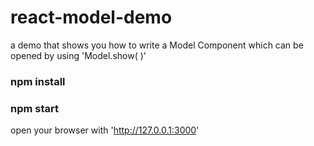 # react-model-demo
a demo that shows you how to write a Model Component which can be opened by using 'Model.show( )'


### npm install
### npm start 

open your browser with 'http://127.0.0.1:3000'